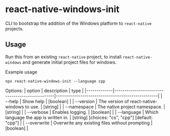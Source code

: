 # react-native-windows-init

CLI to bootstrap the addition of the Windows platform to `react-native` projects.

## Usage

Run this from an existing `react-native` project, to install `react-native-windows` and generate initial project files for windows.


Example usage
```
npx react-native-windows-init --language cpp
```

Options:
| option      | description                                    | type                                             |
|-------------|------------------------------------------------|--------------------------------------------------|
| --help      | Show help                                      | [boolean]                                        |
| --version   | The version of react-native-windows to use.    | [string]                                         |
| --namespace | The native project namespace.                  | [string]                                         |
| --verbose   | Enables logging.                               | [boolean]                                        |
| --language  | Which language the app is written in.          | [string] [choices: "cs", "cpp"] [default: "cpp"] |
| --overwrite | Overwrite any existing files without prompting | [boolean]                                        |

